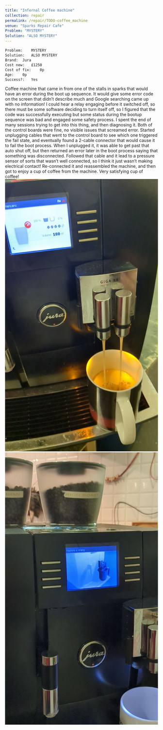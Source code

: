 ```yaml
---
title: "Infernal Coffee machine"
collection: repair
permalink: /repair/TODO-coffee_machine
venue: "Sparks Repair Cafe"
Problem: "MYSTERY"
Solution: "ALSO MYSTERY"
---
```

```
Problem:    MYSTERY 
Solution:   ALSO MYSTERY 
Brand:  Jura 
Cost new:   £1250 
Cost of fix:    0p 
Age:    0p 
Success?:   Yes 
```
Coffee machine that came in from one of the stalls in sparks that would have an error during the boot up sequence. It would give some error code on the screen that didn’t describe much and Google searching came up with no information! I could hear a relay engaging before it switched off, so there must be some software deciding to turn itself off, so I figured that the code was successfully executing but some status during the bootup sequence was bad and engaged some safety process. I spent the end of many sessions trying to get into this thing, and then diagnosing it. Both of the control boards were fine, no visible issues that screamed error. Started unplugging cables that went to the control board to see which one triggered the fail state, and eventually found a 2-cable connector that would cause it to fail the boot process. When I unplugged it, it was able to get past that auto shut off, but then returned an error later in the boot process saying that something was disconnected. Followed that cable and it lead to a pressure sensor of sorts that wasn’t well connected, so I think it just wasn’t making electrical contact! Re-connected it and reassembled the machine, and then got to enjoy a cup of coffee from the machine. Very satisfying cup of coffee!
![](/images/repair_cafe/coffee_machine/coffee_machine_1.jpg)
![](/images/repair_cafe/coffee_machine/coffee_machine_2.jpg)
